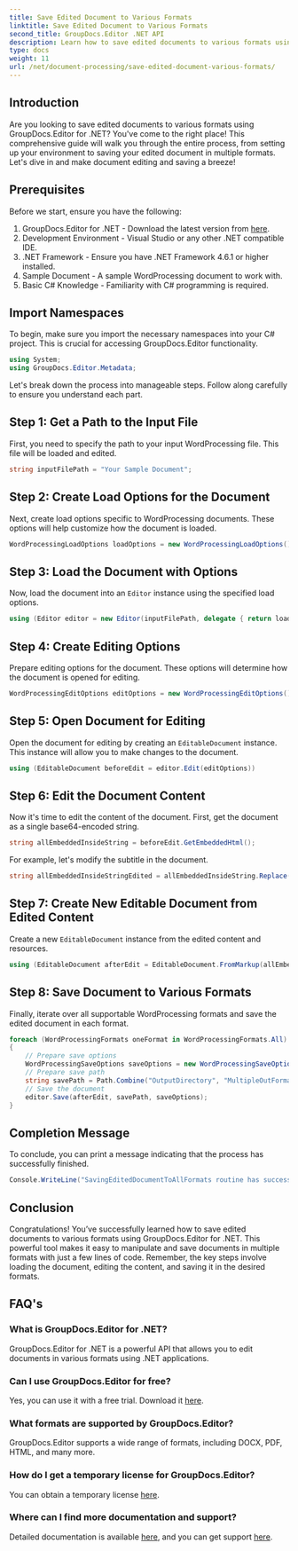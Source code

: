 ```yaml
---
title: Save Edited Document to Various Formats
linktitle: Save Edited Document to Various Formats
second_title: GroupDocs.Editor .NET API
description: Learn how to save edited documents to various formats using GroupDocs.Editor for .NET in this comprehensive step-by-step guide.
type: docs
weight: 11
url: /net/document-processing/save-edited-document-various-formats/
---
```

## Introduction
Are you looking to save edited documents to various formats using GroupDocs.Editor for .NET? You've come to the right place! This comprehensive guide will walk you through the entire process, from setting up your environment to saving your edited document in multiple formats. Let's dive in and make document editing and saving a breeze!
## Prerequisites
Before we start, ensure you have the following:
1. GroupDocs.Editor for .NET - Download the latest version from [here](https://releases.groupdocs.com/editor/net/).
2. Development Environment - Visual Studio or any other .NET compatible IDE.
3. .NET Framework - Ensure you have .NET Framework 4.6.1 or higher installed.
4. Sample Document - A sample WordProcessing document to work with.
5. Basic C# Knowledge - Familiarity with C# programming is required.
## Import Namespaces
To begin, make sure you import the necessary namespaces into your C# project. This is crucial for accessing GroupDocs.Editor functionality.
```csharp
using System;
using GroupDocs.Editor.Metadata;
```
Let's break down the process into manageable steps. Follow along carefully to ensure you understand each part.
## Step 1: Get a Path to the Input File
First, you need to specify the path to your input WordProcessing file. This file will be loaded and edited.
```csharp
string inputFilePath = "Your Sample Document";
```
## Step 2: Create Load Options for the Document
Next, create load options specific to WordProcessing documents. These options will help customize how the document is loaded.
```csharp
WordProcessingLoadOptions loadOptions = new WordProcessingLoadOptions();
```
## Step 3: Load the Document with Options
Now, load the document into an `Editor` instance using the specified load options.
```csharp
using (Editor editor = new Editor(inputFilePath, delegate { return loadOptions; }))
```
## Step 4: Create Editing Options
Prepare editing options for the document. These options will determine how the document is opened for editing.
```csharp
WordProcessingEditOptions editOptions = new WordProcessingEditOptions();
```
## Step 5: Open Document for Editing
Open the document for editing by creating an `EditableDocument` instance. This instance will allow you to make changes to the document.
```csharp
using (EditableDocument beforeEdit = editor.Edit(editOptions))
```
## Step 6: Edit the Document Content
Now it's time to edit the content of the document. First, get the document as a single base64-encoded string.
```csharp
string allEmbeddedInsideString = beforeEdit.GetEmbeddedHtml();
```
For example, let's modify the subtitle in the document.
```csharp
string allEmbeddedInsideStringEdited = allEmbeddedInsideString.Replace("Subtitle", "Edited subtitle");
```
## Step 7: Create New Editable Document from Edited Content
Create a new `EditableDocument` instance from the edited content and resources.
```csharp
using (EditableDocument afterEdit = EditableDocument.FromMarkup(allEmbeddedInsideStringEdited, null))
```
## Step 8: Save Document to Various Formats
Finally, iterate over all supportable WordProcessing formats and save the edited document in each format.
```csharp
foreach (WordProcessingFormats oneFormat in WordProcessingFormats.All)
{
    // Prepare save options
    WordProcessingSaveOptions saveOptions = new WordProcessingSaveOptions(oneFormat);
    // Prepare save path
    string savePath = Path.Combine("OutputDirectory", "MultipleOutFormats." + saveOptions.OutputFormat.Extension);
    // Save the document
    editor.Save(afterEdit, savePath, saveOptions);
}
```
## Completion Message
To conclude, you can print a message indicating that the process has successfully finished.
```csharp
Console.WriteLine("SavingEditedDocumentToAllFormats routine has successfully finished");
```
## Conclusion
Congratulations! You’ve successfully learned how to save edited documents to various formats using GroupDocs.Editor for .NET. This powerful tool makes it easy to manipulate and save documents in multiple formats with just a few lines of code. Remember, the key steps involve loading the document, editing the content, and saving it in the desired formats.
## FAQ's
### What is GroupDocs.Editor for .NET?
GroupDocs.Editor for .NET is a powerful API that allows you to edit documents in various formats using .NET applications.
### Can I use GroupDocs.Editor for free?
Yes, you can use it with a free trial. Download it [here](https://releases.groupdocs.com/).
### What formats are supported by GroupDocs.Editor?
GroupDocs.Editor supports a wide range of formats, including DOCX, PDF, HTML, and many more.
### How do I get a temporary license for GroupDocs.Editor?
You can obtain a temporary license [here](https://purchase.groupdocs.com/temporary-license/).
### Where can I find more documentation and support?
Detailed documentation is available [here](https://reference.groupdocs.com/editor/net/), and you can get support [here](https://forum.groupdocs.com/c/editor/20).
